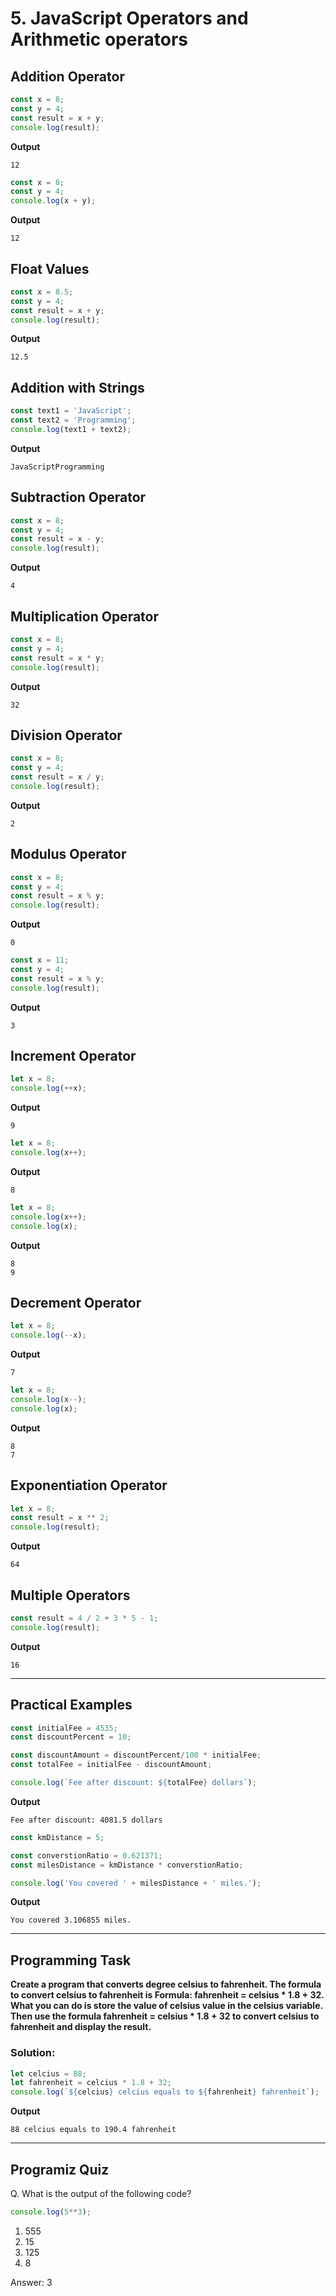 # 5. JavaScript Operators and Arithmetic operators
## Addition Operator
```js
const x = 8;
const y = 4;
const result = x + y;
console.log(result);
```
**Output**
```
12
```
```js
const x = 8;
const y = 4;
console.log(x + y);
```
**Output**
```
12
```
## Float Values
```js
const x = 8.5;
const y = 4;
const result = x + y;
console.log(result);
```
**Output**
```
12.5
```
## Addition with Strings
```js
const text1 = 'JavaScript';
const text2 = 'Programming';
console.log(text1 + text2);
```
**Output**
```
JavaScriptProgramming
```
## Subtraction Operator
```js
const x = 8;
const y = 4;
const result = x - y;
console.log(result);
```
**Output**
```
4
```
## Multiplication Operator
```js
const x = 8;
const y = 4;
const result = x * y;
console.log(result);
```
**Output**
```
32
```
## Division Operator
```js
const x = 8;
const y = 4;
const result = x / y;
console.log(result);
```
**Output**
```
2
```
## Modulus Operator
```js
const x = 8;
const y = 4;
const result = x % y;
console.log(result);
```
**Output**
```
0
```
```js
const x = 11;
const y = 4;
const result = x % y;
console.log(result);
```
**Output**
```
3
```
## Increment Operator
```js
let x = 8;
console.log(++x);
```
**Output**
```
9
```
```js
let x = 8;
console.log(x++);
```
**Output**
```
8
```
```js
let x = 8;
console.log(x++);
console.log(x);
```
**Output**
```
8
9
```
## Decrement Operator
```js
let x = 8;
console.log(--x);
```
**Output**
```
7
```
```js
let x = 8;
console.log(x--);
console.log(x);
```
**Output**
```
8
7
```
## Exponentiation Operator
```js
let x = 8;
const result = x ** 2;
console.log(result);
```
**Output**
```
64
```
## Multiple Operators
```js
const result = 4 / 2 + 3 * 5 - 1;
console.log(result);
```
**Output**
```
16
```
***
## Practical Examples
```js
const initialFee = 4535;
const discountPercent = 10;

const discountAmount = discountPercent/100 * initialFee;
const totalFee = initialFee - discountAmount;

console.log(`Fee after discount: ${totalFee} dollars`);
```
**Output**
```
Fee after discount: 4081.5 dollars
```
```js
const kmDistance = 5;

const converstionRatio = 0.621371;
const milesDistance = kmDistance * converstionRatio;

console.log('You covered ' + milesDistance + ' miles.');
```
**Output**
```
You covered 3.106855 miles.
```
***
## Programming Task
**Create a program that converts degree celsius to fahrenheit.
The formula to convert celsius to fahrenheit is
Formula: fahrenheit = celsius * 1.8 + 32.
What you can do is store the value of celsius value in the celsius variable. Then use the formula fahrenheit = celsius * 1.8 + 32 to convert celsius to fahrenheit and display the result.**
### Solution:
```js
let celcius = 88;
let fahrenheit = celcius * 1.8 + 32;
console.log(`${celcius} celcius equals to ${fahrenheit} fahrenheit`);
```
**Output**
```
88 celcius equals to 190.4 fahrenheit
```
***
## Programiz Quiz
Q. What is the output of the following code?
```js
console.log(5**3);
```
1. 555
2. 15
3. 125
4. 8

Answer: 3
